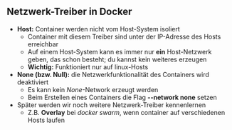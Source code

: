 ## Netzwerk-Treiber in Docker

* **Host:** Container werden nicht vom Host-System isoliert
  * Container mit diesem Treiber sind unter der IP-Adresse des Hosts erreichbar
  * Auf einem Host-System kann es immer nur **ein** Host-Netzwerk geben,
  das schon besteht; du kannst kein weiteres erzeugen
  * **Wichtig:** Funktioniert nur auf linux-Hosts
* **None (bzw. Null):** die Netzwerkfunktionalität des Containers wird deaktiviert
  * Es kann kein *None*-Network erzeugt werden
  * Beim Erstellen eines Containers die Flag **--network none** setzen
* Später werden wir noch weitere Netzwerk-Treiber kennenlernen
  * Z.B. **Overlay** bei *docker swarm*, wenn container auf verschiedenen Hosts laufen